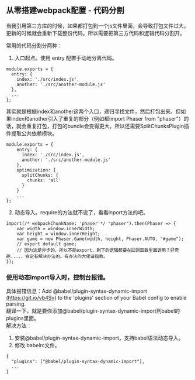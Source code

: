 ## 从零搭建webpack配置 - 代码分割
当我引用第三方库的时候，如果都打包到一个js文件里面，会导致打包文件过大，更新的时候就会重新下载整份代码。所以需要把第三方代码和逻辑代码分割开。  

常用的代码分割分两种：
1. 入口起点。使用 entry 配置手动地分离代码。
```
module.exports = {
  entry: {
    index: './src/index.js',
    another: './src/another-module.js'
  },
  ...
};
```
其实就是根据index和another这两个入口，递归寻找文件，然后打包出来。但如果index和another引入了重复的部分（例如都import Phaser from "phaser"）的话，就会重复打包，打包的bundle会变得更大。所以还需要SplitChunksPlugin插件提取公共依赖模块。
```
module.exports = {
    entry: {
      index: './src/index.js',
      another: './src/another-module.js'
    },
    optimization: {
      splitChunks: {
        chunks: 'all'
      }
    }
    ...
};
```

2. 动态导入。require的方法就不说了，看看inport方法的吧。
```
import(/* webpackChunkName: 'phaser'*/ "phaser").then(Phaser => {
    var width = window.innerWidth;
    var height = window.innerHeight;
    var game = new Phaser.Game(width, height, Phaser.AUTO, "#game"); 
    // export default game;
    // 因为这是异步的，所以不能export，剩下的逻辑都要在回调函数里面调用？好奇葩....，肯定有解决办法的。有办法的大佬请指教。
});
```

### 使用动态import导入时，控制台报错。
具体报错信息：Add @babel/plugin-syntax-dynamic-import (https://git.io/vb4Sv) to the 'plugins' section of your Babel config to enable parsing.  
翻译一下，就是要你添加@babel/plugin-syntax-dynamic-import到babel的plugins里面。  
解决方法：
1. 安装@babel/plugin-syntax-dynamic-import，支持babel语法动态导入。
2. 修改.babelrc文件。
```
{
  "plugins": ["@babel/plugin-syntax-dynamic-import"],
  ...
}
```